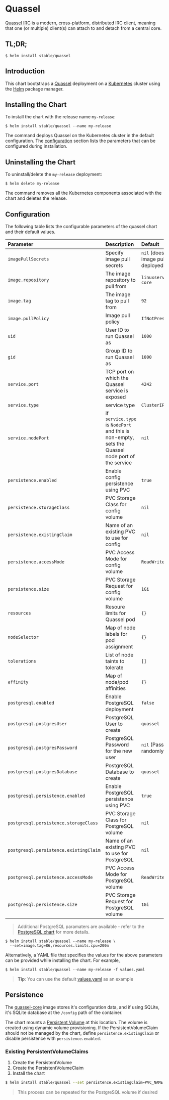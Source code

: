 # Quassel

[Quassel IRC](https://quassel-irc.org/) is a modern, cross-platform,
distributed IRC client, meaning that one (or multiple) client(s) can attach to
and detach from a central core.

## TL;DR;

```console
$ helm install stable/quassel
```

## Introduction

This chart bootstraps a [Quassel](https://quassel-irc.org/) deployment on a
[Kubernetes](http://kubernetes.io) cluster using the [Helm](https://helm.sh)
package manager.

## Installing the Chart

To install the chart with the release name `my-release`:

```console
$ helm install stable/quassel --name my-release
```

The command deploys Quassel on the Kubernetes cluster in the default
configuration. The [configuration](#configuration) section lists the parameters
that can be configured during installation.

## Uninstalling the Chart

To uninstall/delete the `my-release` deployment:

```console
$ helm delete my-release
```

The command removes all the Kubernetes components associated with the chart and
deletes the release.

## Configuration

The following table lists the configurable parameters of the quassel chart and
their default values.

| Parameter                              | Description                                                                                      | Default                                                  |
|:---------------------------------------|:-------------------------------------------------------------------------------------------------|:---------------------------------------------------------|
| `imagePullSecrets`                     | Specify image pull secrets                                                                       | `nil` (does not add image pull secrets to deployed pods) |
| `image.repository`                     | The image repository to pull from                                                                | `linuxserver/quassel-core`                               |
| `image.tag`                            | The image tag to pull from                                                                       | `92`                                                     |
| `image.pullPolicy`                     | Image pull policy                                                                                | `IfNotPresent`                                           |
| `uid`                                  | User ID to run Quassel as                                                                        | `1000`                                                   |
| `gid`                                  | Group ID to run Quassel as                                                                       | `1000`                                                   |
| `service.port`                         | TCP port on which the Quassel service is exposed                                                 | `4242`                                                   |
| `service.type`                         | service type                                                                                     | `ClusterIP`                                              |
| `service.nodePort`                     | if `service.type` is `NodePort` and this is non-empty, sets the Quassel node port of the service | `nil`                                                    |
| `persistence.enabled`                  | Enable config persistence using PVC                                                              | `true`                                                   |
| `persistence.storageClass`             | PVC Storage Class for config volume                                                              | `nil`                                                    |
| `persistence.existingClaim`            | Name of an existing PVC to use for config                                                        | `nil`                                                    |
| `persistence.accessMode`               | PVC Access Mode for config volume                                                                | `ReadWriteOnce`                                          |
| `persistence.size`                     | PVC Storage Request for config volume                                                            | `1Gi`                                                    |
| `resources`                            | Resoure limits for Quassel pod                                                                   | `{}`                                                     |
| `nodeSelector`                         | Map of node labels for pod assignment                                                            | `{}`                                                     |
| `tolerations`                          | List of node taints to tolerate                                                                  | `[]`                                                     |
| `affinity`                             | Map of node/pod affinities                                                                       | `{}`                                                     |
| `postgresql.enabled`                   | Enable PostgreSQL deployment                                                                     | `false`                                                  |
| `postgresql.postgresUser`              | PostgreSQL User to create                                                                        | `quassel`                                                |
| `postgresql.postgresPassword`          | PostgreSQL Password for the new user                                                             | `nil` (Password will be randomly generated)              |
| `postgresql.postgresDatabase`          | PostgreSQL Database to create                                                                    | `quassel`                                                |
| `postgresql.persistence.enabled`       | Enable PostgreSQL persistence using PVC                                                          | `true`                                                   |
| `postgresql.persistence.storageClass`  | PVC Storage Class for PostgreSQL volume                                                          | `nil`                                                    |
| `postgresql.persistence.existingClaim` | Name of an existing PVC to use for PostgreSQL                                                    | `nil`                                                    |
| `postgresql.persistence.accessMode`    | PVC Access Mode for PostgreSQL volume                                                            | `ReadWriteOnce`                                          |
| `postgresql.persistence.size`          | PVC Storage Request for PostgreSQL volume                                                        | `1Gi`                                                    |

> Additional PostgreSQL paramaters are available - refer to the
[PostgreSQL chart](../../stable/postgresql) for more details.

```console
$ helm install stable/quassel --name my-release \
  --set=image.tag=86,resources.limits.cpu=200m
```

Alternatively, a YAML file that specifies the values for the above parameters
can be provided while installing the chart. For example,

```console
$ helm install stable/quassel --name my-release -f values.yaml
```

> **Tip**: You can use the default [values.yaml](values.yaml) as an example

## Persistence

The [quassel-core](https://hub.docker.com/r/linuxserver/quassel-core) image
stores it's configuration data, and if using SQLite, it's SQLite database at the
`/config` path of the container.

The chart mounts a [Persistent Volume](http://kubernetes.io/docs/user-guide/persistent-volumes/)
at this location. The volume is created using dynamic volume provisioning.
If the PersistentVolumeClaim should not be managed by the chart, define
`persistence.existingClaim` or disable persistence with `persistence.enabled`.

### Existing PersistentVolumeClaims

1. Create the PersistentVolume
1. Create the PersistentVolumeClaim
1. Install the chart
```bash
$ helm install stable/quassel --set persistence.existingClaim=PVC_NAME
```

> This process can be repeated for the PostgreSQL volume if desired

